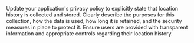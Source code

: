 Update your application's privacy policy to explicitly state that location history is collected and stored. Clearly describe the purposes for this collection, how the data is used, how long it is retained, and the security measures in place to protect it. Ensure users are provided with transparent information and appropriate controls regarding their location history.